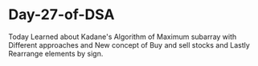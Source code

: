 # Day-27-of-DSA
Today Learned about Kadane's Algorithm of Maximum subarray with Different approaches and New concept of Buy and sell stocks and Lastly Rearrange elements by sign.
